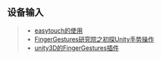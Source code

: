 ## 设备输入  

>* [easytouch的使用](https://blog.csdn.net/dingxiaowei2013/article/details/19967041)  
>* [FingerGestures研究院之初探Unity手势操作](http://www.xuanyusong.com/archives/1869)  
>* [unity3D的FingerGestures插件](https://blog.csdn.net/luyuncsd123/article/details/14123977)  

